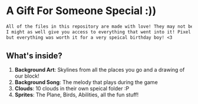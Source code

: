 # A Gift For Someone Special :)) 

```diff
All of the files in this repository are made with love! They may not be much but since my game isn't the longest,
I might as well give you access to everything that went into it! Pixel art was a little harder to do than I thought
but everything was worth it for a very speical birthday boy! <3
```

## What's inside?
1. **Background Art**: Skylines from all the places you go and a drawing of our block!
2. **Background Song**: The melody that plays during the game 
3. **Clouds**: 10 clouds in their own speical folder :P
4. **Sprites**: The Plane, Birds, Abilities, all the fun stuff!  

